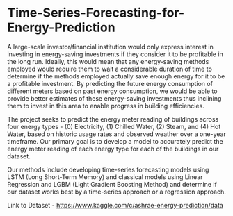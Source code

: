 # Time-Series-Forecasting-for-Energy-Prediction


A large-scale investor/financial institution would only express interest in investing in energy-saving investments if they consider it to be profitable in the long run. Ideally, this would mean that any energy-saving methods employed would require them to wait a considerable duration of time to determine if the methods employed actually save enough energy for it to be a profitable investment. By predicting the future energy consumption of different meters based on past energy consumption, we would be able to provide better estimates of these energy-saving investments thus inclining them to invest in this area to enable progress in building efficiencies.

The project seeks to predict the energy meter reading of buildings across four energy types - (0) Electricity, (1) Chilled Water, (2) Steam, and (4) Hot Water, based on historic usage rates and observed weather over a one-year timeframe. Our primary goal is to develop a model to accurately predict the energy meter reading of each energy type for each of the buildings in our dataset.

Our methods include developing time-series forecasting models using LSTM (Long Short-Term Memory) and classical models using Linear Regression and LGBM (Light Gradient Boosting Method) and determine if our dataset works best by a time-series approach or a regression approach.

Link to Dataset - https://www.kaggle.com/c/ashrae-energy-prediction/data

